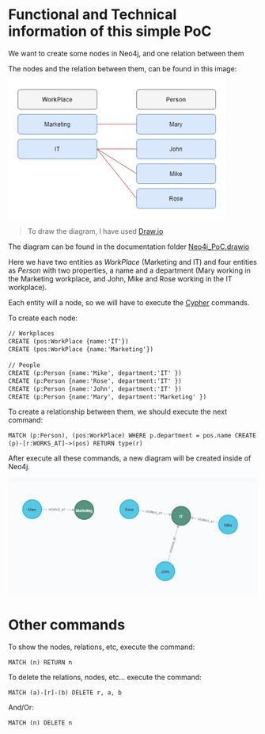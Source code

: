 # Functional and Technical information of this simple PoC

We want to create some nodes in Neo4j, and one relation between them

The nodes and the relation between them, can be found in this image:

![](../documentation/images/Neo4j_PoC_Initial_Schema.png?raw=true)

> To draw the diagram, I have used [Draw.io](https://app.diagrams.net/)

The diagram can be found in the documentation folder [Neo4j_PoC.drawio](../documentation/diagram)

Here we have two entities as *WorkPlace* (Marketing and IT) and four entities as *Person* with two properties, a name and a department (Mary working in the Marketing workplace, and John, Mike and Rose working in the IT workplace).

Each entity will a node, so we will have to execute the [Cypher](https://neo4j.com/developer/cypher/) commands.

To create each node:

```charp
// Workplaces
CREATE (pos:WorkPlace {name:'IT'})
CREATE (pos:WorkPlace {name:'Marketing'})

// People
CREATE (p:Person {name:'Mike', department:'IT' })
CREATE (p:Person {name:'Rose', department:'IT' })
CREATE (p:Person {name:'John', department:'IT' })
CREATE (p:Person {name:'Mary', department:'Marketing' })
```

To create a relationship between them, we should execute the next command:

```charp
MATCH (p:Person), (pos:WorkPlace) WHERE p.department = pos.name CREATE (p)-[r:WORKS_AT]->(pos) RETURN type(r)
```

After execute all these commands, a new diagram will be created inside of Neo4j.

![](../documentation/images/Neo4j_PoC_Final_Diagram.png?raw=true)

# Other commands

To show the nodes, relations, etc, execute the command:

```charp
MATCH (n) RETURN n
```

To delete the relations, nodes, etc... execute the command:

```charp
MATCH (a)-[r]-(b) DELETE r, a, b
```

And/Or:

```charp
MATCH (n) DELETE n
```



